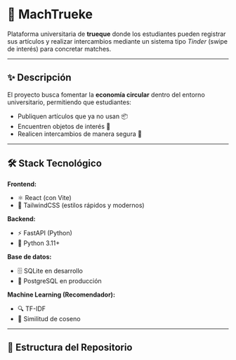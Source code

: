 # 🚀 MachTrueke

Plataforma universitaria de **trueque** donde los estudiantes pueden registrar sus artículos y realizar intercambios mediante un sistema tipo *Tinder* (swipe de interés) para concretar matches.

---

## ✨ Descripción

El proyecto busca fomentar la **economía circular** dentro del entorno universitario, permitiendo que estudiantes:
- Publiquen artículos que ya no usan 📦
- Encuentren objetos de interés 🎯
- Realicen intercambios de manera segura 🤝

---

## 🛠️ Stack Tecnológico

**Frontend:**  
- ⚛️ React (con Vite)  
- 🎨 TailwindCSS (estilos rápidos y modernos)

**Backend:**  
- ⚡ FastAPI (Python)  
- 🐍 Python 3.11+

**Base de datos:**  
- 🗄️ SQLite en desarrollo  
- 🐘 PostgreSQL en producción

**Machine Learning (Recomendador):**  
- 🔍 TF-IDF  
- 🔗 Similitud de coseno

---

## 📂 Estructura del Repositorio

